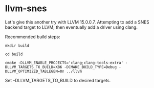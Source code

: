 # llvm-snes
Let's give this another try with LLVM 15.0.0.7.  Attempting to add a SNES backend target to LLVM, then eventually add a driver using clang.

Recommended build steps:

```
mkdir build

cd build

cmake -DLLVM_ENABLE_PROJECTS='clang;clang-tools-extra' -DLLVM_TARGETS_TO_BUILD=X86 -DCMAKE_BUILD_TYPE=Debug -DLLVM_OPTIMIZED_TABLEGEN=On ../llvm
```

Set -DLLVM_TARGETS_TO_BUILD to desired targets.

